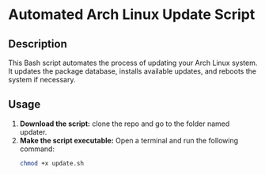 # Automated Arch Linux Update Script

## Description

This Bash script automates the process of updating your Arch Linux system. It updates the package database, installs available updates, and reboots the system if necessary.

## Usage

1. **Download the script:** clone the repo and go to the folder named updater.
2. **Make the script executable:** Open a terminal and run the following command:
   ```bash
   chmod +x update.sh
